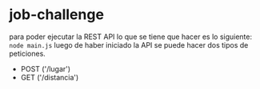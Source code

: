 # job-challenge
para poder ejecutar la REST API lo que se tiene que hacer es lo siguiente:
`node main.js`
luego de haber iniciado la API se puede hacer dos tipos de peticiones.
- POST ('/lugar')
- GET  ('/distancia')
